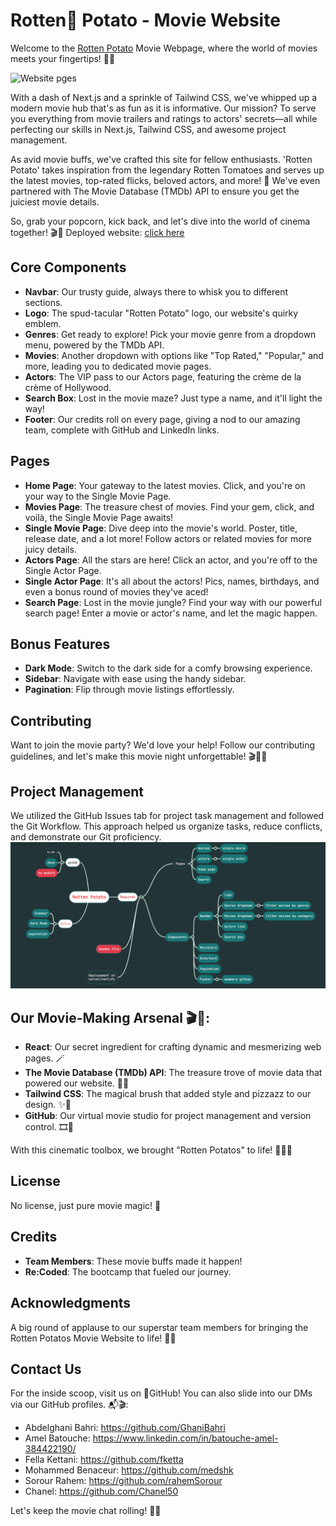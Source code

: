 # Rotten🥔 Potato - Movie Website

Welcome to the [Rotten Potato](movie-project-rottenpotato.vercel.app) Movie Webpage, where the world of movies meets your fingertips! 🍿🎥

![Website pges](https://github.com/202306-NEA-DZ-FEW/movie-project-rottenpotato/assets/138016246/83bc57cf-7876-4243-a507-b7a64a61fb7e)


With a dash of Next.js and a sprinkle of Tailwind CSS, we've whipped up a modern movie hub that's as fun as it is informative. Our mission? To serve you everything from movie trailers and ratings to actors' secrets—all while perfecting our skills in Next.js, Tailwind CSS, and awesome project management.

As avid movie buffs, we've crafted this site for fellow enthusiasts. 'Rotten Potato' takes inspiration from the legendary Rotten Tomatoes and serves up the latest movies, top-rated flicks, beloved actors, and more! 🌟 We've even partnered with The Movie Database (TMDb) API to ensure you get the juiciest movie details.

So, grab your popcorn, kick back, and let's dive into the world of cinema together! 🎬🥔
Deployed website: [click here]([movie-project-rottenpotato.vercel.app](https://movie-project-rottenpotato.vercel.app/))

## Core Components

- **Navbar**: Our trusty guide, always there to whisk you to different sections.
- **Logo**: The spud-tacular "Rotten Potato" logo, our website's quirky emblem.
- **Genres**: Get ready to explore! Pick your movie genre from a dropdown menu, powered by the TMDb API.
- **Movies**: Another dropdown with options like "Top Rated," "Popular," and more, leading you to dedicated movie pages.
- **Actors**: The VIP pass to our Actors page, featuring the crème de la crème of Hollywood.
- **Search Box**: Lost in the movie maze? Just type a name, and it'll light the way!
- **Footer**: Our credits roll on every page, giving a nod to our amazing team, complete with GitHub and LinkedIn links.

## Pages

- **Home Page**: Your gateway to the latest movies. Click, and you're on your way to the Single Movie Page.
- **Movies Page**: The treasure chest of movies. Find your gem, click, and voilà, the Single Movie Page awaits!
- **Single Movie Page**: Dive deep into the movie's world. Poster, title, release date, and a lot more! Follow actors or related movies for more juicy details.
- **Actors Page**: All the stars are here! Click an actor, and you're off to the Single Actor Page.
- **Single Actor Page**: It's all about the actors! Pics, names, birthdays, and even a bonus round of movies they've aced!
- **Search Page**: Lost in the movie jungle? Find your way with our powerful search page! Enter a movie or actor's name, and let the magic happen.


## Bonus Features

- **Dark Mode**: Switch to the dark side for a comfy browsing experience.
- **Sidebar**: Navigate with ease using the handy sidebar.
- **Pagination**: Flip through movie listings effortlessly.

## Contributing

Want to join the movie party? We'd love your help! Follow our contributing guidelines, and let's make this movie night unforgettable! 🎬🥔✨

## Project Management

We utilized the GitHub Issues tab for project task management and followed the Git Workflow. This approach helped us organize tasks, reduce conflicts, and demonstrate our Git proficiency.
![GITHUB WorkFlow](https://github.com/202306-NEA-DZ-FEW/movie-project-rottenpotato/blob/readme/mind_map.png?raw=true)
## Our Movie-Making Arsenal 🎬🔧:

- **React**: Our secret ingredient for crafting dynamic and mesmerizing web pages. 🪄
- **The Movie Database (TMDb) API**: The treasure trove of movie data that powered our website. 🎥💎
- **Tailwind CSS**: The magical brush that added style and pizzazz to our design. ✨🎨
- **GitHub**: Our virtual movie studio for project management and version control. 🎞️🚀

With this cinematic toolbox, we brought "Rotten Potatos" to life! 🍿🥔✨

## License

No license, just pure movie magic! 🍿

## Credits

- **Team Members**: These movie buffs made it happen!
- **Re:Coded**: The bootcamp that fueled our journey.

## Acknowledgments

A big round of applause to our superstar team members for bringing the Rotten Potatos Movie Website to life! 🌟🎥

## Contact Us

For the inside scoop, visit us on 🌟GitHub! You can also slide into our DMs via our GitHub profiles. 📬🎬:

- Abdelghani Bahri: https://github.com/GhaniBahri
- Amel Batouche: https://www.linkedin.com/in/batouche-amel-384422190/
- Fella Kettani: https://github.com/fketta
- Mohammed Benaceur: https://github.com/medshk
- Sorour Rahem: https://github.com/rahemSorour
- Chanel: https://github.com/Chanel50

Let's keep the movie chat rolling! 🥔🎉
